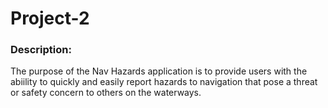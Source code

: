 # Project-2

### Description:
The purpose of the Nav Hazards application is to provide users with the abiility to quickly
and easily report hazards to navigation that pose a threat or safety concern to others on the waterways. 

 
